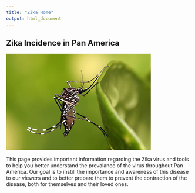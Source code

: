 ```yaml
---
title: "Zika Home"
output: html_document
---
```


## Zika Incidence in Pan America 

![picture_of_mosquito](new_mosquito_edited.jpg)
 
  This page provides important information regarding the Zika virus and tools to help you better understand the prevalance of the virus throughout Pan America. Our goal is to instill the importance and awareness of this disease to our viewers and to better prepare them to prevent the contraction of the disease, both for themselves and their loved ones.

